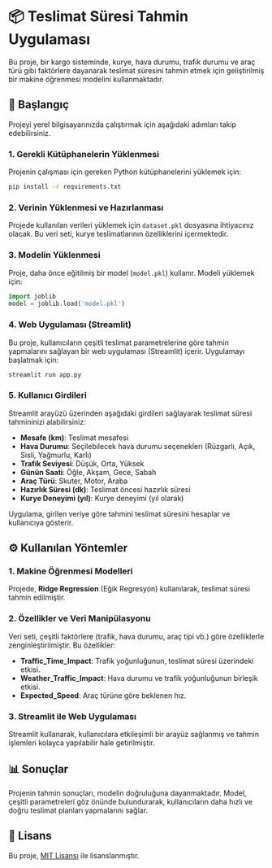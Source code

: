 

# 📦 Teslimat Süresi Tahmin Uygulaması

Bu proje, bir kargo sisteminde, kurye, hava durumu, trafik durumu ve araç türü gibi faktörlere dayanarak teslimat süresini tahmin etmek için geliştirilmiş bir makine öğrenmesi modelini kullanmaktadır.

## 🚀 Başlangıç

Projeyi yerel bilgisayarınızda çalıştırmak için aşağıdaki adımları takip edebilirsiniz.

### 1. Gerekli Kütüphanelerin Yüklenmesi

Projenin çalışması için gereken Python kütüphanelerini yüklemek için:

```bash
pip install -r requirements.txt
```

### 2. Verinin Yüklenmesi ve Hazırlanması

Projede kullanılan verileri yüklemek için `dataset.pkl` dosyasına ihtiyacınız olacak. Bu veri seti, kurye teslimatlarının özelliklerini içermektedir.

### 3. Modelin Yüklenmesi

Proje, daha önce eğitilmiş bir model (`model.pkl`) kullanır. Modeli yüklemek için:

```python
import joblib
model = joblib.load('model.pkl')
```

### 4. Web Uygulaması (Streamlit)

Bu proje, kullanıcıların çeşitli teslimat parametrelerine göre tahmin yapmalarını sağlayan bir web uygulaması (Streamlit) içerir. Uygulamayı başlatmak için:

```bash
streamlit run app.py
```

### 5. Kullanıcı Girdileri

Streamlit arayüzü üzerinden aşağıdaki girdileri sağlayarak teslimat süresi tahmininizi alabilirsiniz:
- **Mesafe (km)**: Teslimat mesafesi
- **Hava Durumu**: Seçilebilecek hava durumu seçenekleri (Rüzgarlı, Açık, Sisli, Yağmurlu, Karlı)
- **Trafik Seviyesi**: Düşük, Orta, Yüksek
- **Günün Saati**: Öğle, Akşam, Gece, Sabah
- **Araç Türü**: Skuter, Motor, Araba
- **Hazırlık Süresi (dk)**: Teslimat öncesi hazırlık süresi
- **Kurye Deneyimi (yıl)**: Kurye deneyimi (yıl olarak)

Uygulama, girilen veriye göre tahmini teslimat süresini hesaplar ve kullanıcıya gösterir.

## ⚙️ Kullanılan Yöntemler

### 1. **Makine Öğrenmesi Modelleri**
Projede, **Ridge Regression** (Eğik Regresyon) kullanılarak, teslimat süresi tahmin edilmiştir.

### 2. **Özellikler ve Veri Manipülasyonu**
Veri seti, çeşitli faktörlere (trafik, hava durumu, araç tipi vb.) göre özelliklerle zenginleştirilmiştir. Bu özellikler:
- **Traffic_Time_Impact**: Trafik yoğunluğunun, teslimat süresi üzerindeki etkisi.
- **Weather_Traffic_Impact**: Hava durumu ve trafik yoğunluğunun birleşik etkisi.
- **Expected_Speed**: Araç türüne göre beklenen hız.

### 3. **Streamlit ile Web Uygulaması**
Streamlit kullanarak, kullanıcılara etkileşimli bir arayüz sağlanmış ve tahmin işlemleri kolayca yapılabilir hale getirilmiştir.

## 📊 Sonuçlar

Projenin tahmin sonuçları, modelin doğruluğuna dayanmaktadır. Model, çeşitli parametreleri göz önünde bulundurarak, kullanıcıların daha hızlı ve doğru teslimat planları yapmalarını sağlar.

## 📝 Lisans

Bu proje, [MIT Lisansı](https://opensource.org/licenses/MIT) ile lisanslanmıştır.
